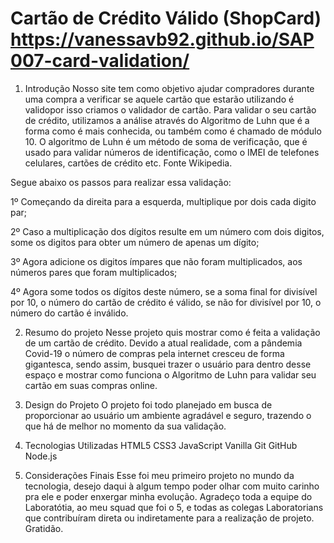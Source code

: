  # Cartão de Crédito Válido (ShopCard) https://vanessavb92.github.io/SAP007-card-validation/
1. Introdução
Nosso site tem como objetivo ajudar compradores durante uma compra a verificar se aquele cartão que  estarão utilizando é validopor isso criamos o validador de cartão. Para validar o seu cartão de crédito, utilizamos a análise através do Algoritmo de Luhn que é a forma como é mais conhecida, ou também como é chamado de módulo 10. O algoritmo de Luhn é um método de soma de verificação, que é usado para validar números de identificação, como o IMEI de telefones celulares, cartões de crédito etc. Fonte Wikipedia.

Segue abaixo os passos para realizar essa validação:

1º Começando da direita para a esquerda, multiplique por dois cada digito par;

2º Caso a multiplicação dos dígitos resulte em um número com dois digitos, some os digitos para obter um número de apenas um dígito;

3º Agora adicione os digitos ímpares que não foram multiplicados, aos números pares que foram multiplicados;

4º Agora some todos os dígitos deste número, se a soma final for divisível por 10, o número do cartão de crédito é válido, se não for divisível por 10, o número do    cartão é inválido.

2. Resumo do projeto
Nesse projeto quis mostrar como é feita a validação de um cartão de crédito. Devido a atual realidade, com a pândemia Covid-19 o número de compras pela internet cresceu de forma gigantesca, sendo assim, busquei trazer o usuário para dentro desse espaço e mostrar como funciona o Algoritmo de Luhn para validar seu cartão em suas compras online.

3. Design do Projeto
O projeto foi todo planejado em busca de proporcionar ao usuário um ambiente agradável e seguro, trazendo o que há de melhor no momento da sua validação.

6. Tecnologias Utilizadas
HTML5
CSS3
JavaScript Vanilla
Git
GitHub
Node.js
9. Considerações Finais
Esse foi meu primeiro projeto no mundo da tecnologia, desejo daqui à algum tempo poder olhar com muito carinho pra ele e poder enxergar minha evolução. Agradeço toda a equipe do Laboratótia, ao meu squad que foi o 5, e todas as colegas Laboratorians que contribuíram direta ou indiretamente para a realização de projeto. Gratidão.


